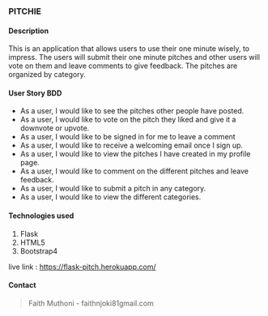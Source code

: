 ### **PITCHIE**



#### **Description**
This is an application that allows users to use their one minute wisely, to impress. The users will submit their one minute pitches and other users will vote on them and leave comments to give feedback.
The pitches are organized by category. 


#### **User Story BDD**
- As a user, I would like to see the pitches other people have posted.
- As a user, I would like to vote on the pitch they liked and give it a downvote or upvote.
- As a user, I would like to be signed in for me to leave a comment
- As a user, I would like to receive a welcoming email once I sign up.
- As a user, I would like to view the pitches I have created in my profile page.
- As a user, I would like to comment on the different pitches and leave feedback.
- As a user, I would like to submit a pitch in any category.
- As a user, I would like to view the different categories.

#### **Technologies used**
1. Flask
2. HTML5
3. Bootstrap4

live link :
https://flask-pitch.herokuapp.com/


#### **Contact**
>Faith Muthoni - faithnjoki81gmail.com

 
